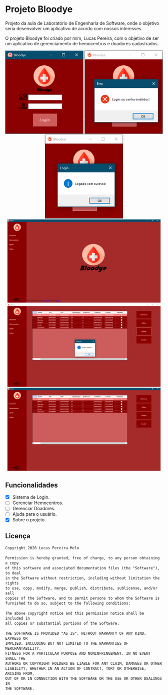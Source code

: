 # Projeto Bloodye
Projeto da aula de Laboratório de Engenharia de Software, onde o objetivo seria desenvolver um aplicativo de acordo com nossos interesses.


O projeto Bloodye foi criado por mim, Lucas Pereira, com o objetivo de ser um aplicativo de gerenciamento de hemocentros e doadores cadastrados.

<p align="center">
    <img src="Assets/Images/Tela1.png" width="250"/>
	<img src="Assets/Images/Tela2.png" width="250"/>
	<img src="Assets/Images/Tela3.png" width="250"/>
	<img src="Assets/Images/Tela4.png" width="490"/>
	<img src="Assets/Images/Tela6.png" width="490"/>
	<img src="Assets/Images/Tela6.1.png" width="490"/>
</p>

## Funcionalidades
*   [x] Sistema de Login.
*   [ ] Gerenciar Hemocentros.
*   [ ] Gerenciar Doadores.
*   [ ] Ajuda para o usuário.
*   [x] Sobre o projeto.
## Licença
	Copyright 2020 Lucas Pereira Melo

	Permission is hereby granted, free of charge, to any person obtaining a copy
	of this software and associated documentation files (the "Software"), to deal
	in the Software without restriction, including without limitation the rights
	to use, copy, modify, merge, publish, distribute, sublicense, and/or sell
	copies of the Software, and to permit persons to whom the Software is
	furnished to do so, subject to the following conditions:

	The above copyright notice and this permission notice shall be included in
	all copies or substantial portions of the Software.

	THE SOFTWARE IS PROVIDED "AS IS", WITHOUT WARRANTY OF ANY KIND, EXPRESS OR
	IMPLIED, INCLUDING BUT NOT LIMITED TO THE WARRANTIES OF MERCHANTABILITY,
	FITNESS FOR A PARTICULAR PURPOSE AND NONINFRINGEMENT. IN NO EVENT SHALL THE
	AUTHORS OR COPYRIGHT HOLDERS BE LIABLE FOR ANY CLAIM, DAMAGES OR OTHER
	LIABILITY, WHETHER IN AN ACTION OF CONTRACT, TORT OR OTHERWISE, ARISING FROM,
	OUT OF OR IN CONNECTION WITH THE SOFTWARE OR THE USE OR OTHER DEALINGS IN
	THE SOFTWARE.